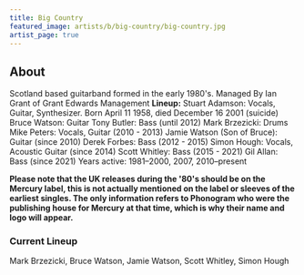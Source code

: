 ```yaml
---
title: Big Country
featured_image: artists/b/big-country/big-country.jpg
artist_page: true
---
```

## About

Scotland based guitarband formed in the early 1980's.
Managed By Ian Grant of Grant Edwards Management
**Lineup:**
Stuart Adamson: Vocals, Guitar, Synthesizer. Born April 11 1958, died December 16 2001 (suicide)
Bruce Watson: Guitar
Tony Butler: Bass (until 2012)
Mark Brzezicki: Drums
Mike Peters: Vocals, Guitar (2010 - 2013)
Jamie Watson (Son of Bruce): Guitar (since 2010)
Derek Forbes: Bass (2012 - 2015)
Simon Hough: Vocals, Acoustic Guitar (since 2014)
Scott Whitley: Bass (2015 - 2021)
Gil Allan: Bass (since 2021)
Years active:	1981–2000, 2007, 2010–present

**Please note that the UK releases during the '80's should be on the Mercury label, this is not actually mentioned on the label or sleeves of the earliest singles. The only information refers to Phonogram who were the publishing house for Mercury at that time, which is why their name and logo will appear.**


### Current Lineup

Mark Brzezicki, Bruce Watson, Jamie Watson, Scott Whitley, Simon Hough

